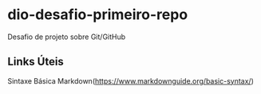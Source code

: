 # dio-desafio-primeiro-repo
Desafio de projeto sobre Git/GitHub
## Links Úteis 
Sintaxe Básica Markdown(https://www.markdownguide.org/basic-syntax/)
